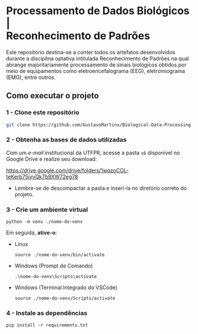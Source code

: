 # Processamento de Dados Biológicos |<br> Reconhecimento de Padrões

Este repositório destina-se a conter todos os artefatos desenvolvidos durante a disciplina optativa intitulada Reconhecimento de Padrões na qual abrange majoritariamente processamento de sinais biológicos obtidos por meio de equipamentos como eletroencefalograma (EEG), eletromiograma (EMG), entre outros.


## Como executar o projeto

### 1 - Clone este repositório

```bash
git clone https://github.com/GustavoMartinx/Biological-Data-Processing.git
```

### 2 - Obtenha as bases de dados utilizadas
Com um _e-mail_ institucional da UTFPR, acesse a pasta `s6` disponível no Google Drive e realize seu download:

https://drive.google.com/drive/folders/1wqzoCOL-teKerb75jyvQk7b9XW72eg78

- Lembre-se de descompactar a pasta e inserí-la no diretório correto do projeto.

### 3 - Crie um ambiente virtual

    python -m venv ./nome-do-venv
    
Em seguida, **ative-o**:

- Linux

    ```
    source ./nome-do-venv/bin/activate
    ```

- Windows (Prompt de Comando)

    ```
    .\nome-do-venv\Scripts\activate
    ```

- Windows (Terminal Integrado do VSCode)

    ```
    source ./nome-do-venv/Scripts/activate
    ```

### 4 - Instale as dependências

    pip install -r requirements.txt